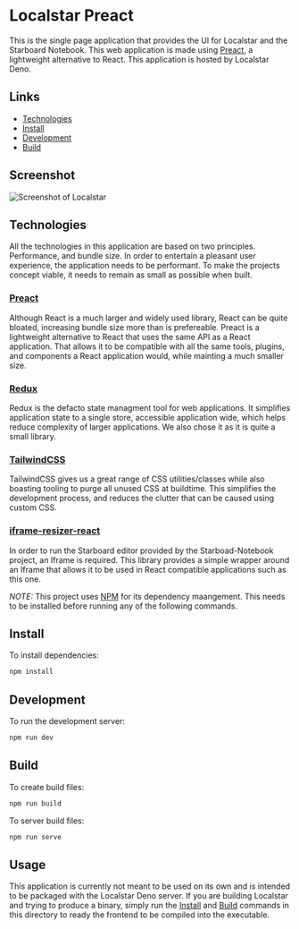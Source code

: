 # Localstar Preact

This is the single page application that provides the UI for Localstar and the Starboard Notebook. This web application is made using [Preact](https://preactjs.com/), a lightweight alternative to React. This application is hosted by Localstar Deno.

## Links

- [Technologies](#technologies)
- [Install](#install)
- [Development](#development)
- [Build](#build)

## Screenshot
![Screenshot of Localstar](https://imgur.com/p0MbIbR.png "Screenshot of Localstar")

## Technologies

All the technologies in this application are based on two principles. Performance, and bundle size. In order to entertain a pleasant user experience, the application needs to be performant. To make the projects concept viable, it needs to remain as small as possible when built.

### [Preact](https://preactjs.com/)

Although React is a much larger and widely used library, React can be quite bloated, increasing bundle size more than is prefereable. Preact is a lightweight alternative to React that uses the same API as a React application. That allows it to be compatible with all the same tools, plugins, and components a React application would, while mainting a much smaller size. 

### [Redux](https://redux.js.org/)

Redux is the defacto state managment tool for web applications. It simplifies application state to a single store, accessible application wide, which helps reduce complexity of larger applications. We also chose it as it is quite a small library.

### [TailwindCSS](https://tailwindcss.com/)

TailwindCSS gives us a great range of CSS utilities/classes while also boasting tooling to purge all unused CSS at buildtime. This simplifies the development process, and reduces the clutter that can be caused using custom CSS.

### [iframe-resizer-react](https://github.com/davidjbradshaw/iframe-resizer-react) 

In order to run the Starboard editor provided by the Starboad-Notebook project, an Iframe is required. This library provides a simple wrapper around an Iframe that allows it to be used in React compatible applications such as this one.

*NOTE:*
This project uses [NPM](https://www.npmjs.com/) for its dependency maangement. This needs to be installed before running any of the following commands.
## Install
To install dependencies:
```bash
npm install
 ```

## Development
To run the development server:
```bash
npm run dev
```

## Build
To create build files:
```bash
npm run build
```

To server build files:
```bash
npm run serve
```

## Usage

This application is currently not meant to be used on its own and is intended to be packaged with the Localstar Deno server. If you are building Localstar and trying to produce a binary, simply run the [Install](#install) and [Build](#build) commands in this directory to ready the frontend to be compiled into the executable.

